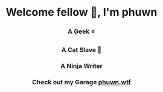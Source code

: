 <h1 align="center">Welcome fellow 👋, I'm phuwn</h1>
<h3 align="center">A Geek ⭐️</h3>
<h3 align="center">A Cat Slave 🐾</h3>
<h3 align="center">A Ninja Writer</h3>
<h3 align="center">Check out my Garage <a href="https://phuwn.wtf">phuwn.wtf</a></h3>

<!--
**phuwn/phuwn** is a ✨ _special_ ✨ repository because its `README.md` (this file) appears on your GitHub profile.

Here are some ideas to get you started:

- 🔭 I’m currently working on ...
- 🌱 I’m currently learning ...
- 👯 I’m looking to collaborate on ...
- 🤔 I’m looking for help with ...
- 💬 Ask me about ...
- 📫 How to reach me: ...
- 😄 Pronouns: ...
- ⚡ Fun fact: ...
-->
